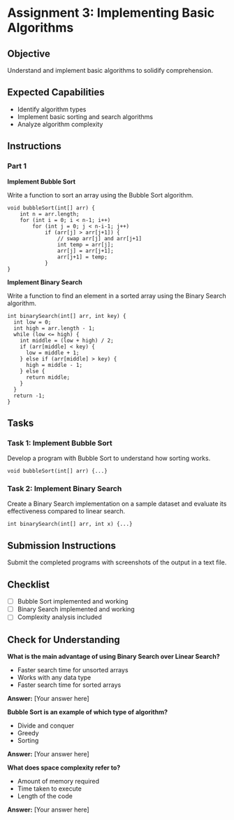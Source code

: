 # Assignment 3: Implementing Basic Algorithms

## Objective

Understand and implement basic algorithms to solidify comprehension.

## Expected Capabilities

- Identify algorithm types
- Implement basic sorting and search algorithms
- Analyze algorithm complexity

## Instructions

### Part 1

**Implement Bubble Sort**

Write a function to sort an array using the Bubble Sort algorithm.

```
void bubbleSort(int[] arr) {
    int n = arr.length;
    for (int i = 0; i < n-1; i++)
        for (int j = 0; j < n-i-1; j++)
            if (arr[j] > arr[j+1]) {
                // swap arr[j] and arr[j+1]
                int temp = arr[j];
                arr[j] = arr[j+1];
                arr[j+1] = temp;
            }
}
```

**Implement Binary Search**

Write a function to find an element in a sorted array using the Binary Search algorithm.

```
int binarySearch(int[] arr, int key) {
  int low = 0;
  int high = arr.length - 1;
  while (low <= high) {
    int middle = (low + high) / 2;
    if (arr[middle] < key) {
      low = middle + 1;
    } else if (arr[middle] > key) {
      high = middle - 1;
    } else {
      return middle;
    }
  }
  return -1;
}
```

## Tasks

### Task 1: Implement Bubble Sort

Develop a program with Bubble Sort to understand how sorting works.

```
void bubbleSort(int[] arr) {...}
```

### Task 2: Implement Binary Search

Create a Binary Search implementation on a sample dataset and evaluate its effectiveness compared to linear search.

```
int binarySearch(int[] arr, int x) {...}
```

## Submission Instructions

Submit the completed programs with screenshots of the output in a text file.

## Checklist

- [ ] Bubble Sort implemented and working
- [ ] Binary Search implemented and working
- [ ] Complexity analysis included

## Check for Understanding

**What is the main advantage of using Binary Search over Linear Search?**

- Faster search time for unsorted arrays
- Works with any data type
- Faster search time for sorted arrays

**Answer:** [Your answer here]

**Bubble Sort is an example of which type of algorithm?**

- Divide and conquer
- Greedy
- Sorting

**Answer:** [Your answer here]

**What does space complexity refer to?**

- Amount of memory required
- Time taken to execute
- Length of the code

**Answer:** [Your answer here]